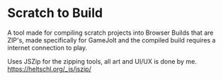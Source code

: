 # Scratch to Build
A tool made for compiling scratch projects into Browser Builds that are ZIP's, made specifically for GameJolt and the compiled build requires a internet connection to play.

Uses JSZip for the zipping tools, all art and UI/UX is done by me.
https://heltschl.org/_js/jszip/
